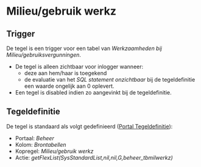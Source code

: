 # Milieu/gebruik werkz

## Trigger

De tegel is een trigger voor een tabel van *Werkzaamheden bij Milieu/gebruiksvergunningen*.

* De tegel is alleen zichtbaar voor inlogger wanneer:
  * deze aan hem/haar is toegekend
  * de evaluatie van het *SQL statement onzichtbaar* bij de tegeldefinitie een waarde ongelijk aan 0 oplevert.
* Een tegel is disabled indien zo aangevinkt bij de tegeldefinitie.

## Tegeldefinitie

De tegel is standaard als volgt gedefinieerd ([Portal Tegeldefinitie](/docs/instellen_inrichten/portaldefinitie/portal_tegel.md)):

* Portaal: *Beheer*
* Kolom: *Brontabellen*
* Kopregel: *Milieu/gebruik werkz*
* Actie: *getFlexList(SysStandardList,nil,nil,G,beheer_tbmilwerkz)*
